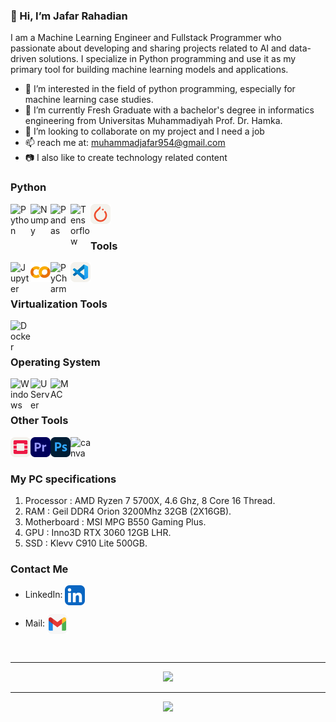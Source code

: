 ### 👋 Hi, I’m Jafar Rahadian

I am a Machine Learning Engineer and Fullstack Programmer who passionate about developing and sharing projects related to AI and data-driven solutions. I specialize in Python programming and use it as my primary tool for building machine learning models and applications.

- 👀 I’m interested in the field of python programming, especially for machine learning case studies.
- 🌱 I’m currently Fresh Graduate with a bachelor's degree in informatics engineering from Universitas Muhammadiyah Prof. Dr. Hamka. 
- 💞️ I’m looking to collaborate on my project and I need a job
- 📫 reach me at: muhammadjafar954@gmail.com
- 📷 I also like to create technology related content

### Python
<a href="https://python.org/"><img align="left" alt="Python" title="Python" width="32px" src="https://raw.githubusercontent.com/marwin1991/profile-technology-icons/refs/heads/main/icons/python.png" /></a>
<a href="https://numpy.org/"><img align="left" alt="Numpy" title="Numpy" width="32px" src="https://raw.githubusercontent.com/marwin1991/profile-technology-icons/refs/heads/main/icons/numpy.png" /></a>
<a href="https://pandas.pydata.org/"><img align="left" alt="Pandas" title="Pandas" width="32px" src="https://raw.githubusercontent.com/marwin1991/profile-technology-icons/refs/heads/main/icons/pandas.png" /></a>
<a href="https://tensorflow.org/"><img align="left" alt="Tensorflow" title="Tensorflow" width="32px" src="https://raw.githubusercontent.com/marwin1991/profile-technology-icons/refs/heads/main/icons/tensorflow.png" /></a>
<a href="https://pytorch.org/"><img align="left" alt="PyTorch" title="PyTorch" width="32px" src="https://raw.githubusercontent.com/tandpfun/skill-icons/refs/heads/main/icons/PyTorch-Light.svg" /></a>
<br>
<br>


### Tools
<a href="https://jupyter.org/"><img align="left" alt="Jupyter" title="Jupyter" width="32px" src="https://raw.githubusercontent.com/marwin1991/profile-technology-icons/refs/heads/main/icons/jupyter_notebook.png" /></a>
<a href="https://colab.google/"><img align="left" alt="Colab" title="Colab" width="32px" src="https://raw.githubusercontent.com/lobehub/lobe-icons/refs/heads/master/packages/static-png/light/colab-color.png" /></a>
<a href="https://www.jetbrains.com/pycharm/"><img align="left" alt="PyCharm" title="PyCharm" width="32px" src="https://raw.githubusercontent.com/marwin1991/profile-technology-icons/refs/heads/main/icons/pycharm.png" /></a>
<a href="https://code.visualstudio.com/"><img align="left" alt="VSC" title="VSC" width="32px" src="https://raw.githubusercontent.com/tandpfun/skill-icons/refs/heads/main/icons/VSCode-Light.svg" /></a>
<br>
<br>

### Virtualization Tools 
<a href="https://www.docker.com"><img align="left" alt="Docker" title="Docker" width="32px" src="https://raw.githubusercontent.com/marwin1991/profile-technology-icons/refs/heads/main/icons/docker.png" /></a>
<br>
<br>

### Operating System
<a href="https://www.microsoft.com/en-us/windows?r=1"><img align="left" alt="Windows" title="Windows" width="32px" src="https://raw.githubusercontent.com/marwin1991/profile-technology-icons/refs/heads/main/icons/windows.png" /></a>
<a href="https://ubuntu.com/download/server"><img align="left" alt="UServer" title="UServer" width="32px" src="https://raw.githubusercontent.com/marwin1991/profile-technology-icons/refs/heads/main/icons/ubuntu.png" /></a>
<a href="https://www.apple.com/id/macos/macos-sequoia/"><img align="left" alt="MAC" title="MAC" width="32px" src="https://raw.githubusercontent.com/marwin1991/profile-technology-icons/refs/heads/main/icons/macos.png" /></a>
<br>
<br>

### Other Tools
<a href="https://www.openstack.org/"><img align="left" alt="Openstack" title="Openstack" width="32px" src="https://raw.githubusercontent.com/tandpfun/skill-icons/refs/heads/main/icons/OpenStack-Light.svg" /></a>
<a href="https://www.adobe.com/id_id/products/premiere.html"><img align="left" alt="Premiere" title="Premiere" width="32px" src="https://raw.githubusercontent.com/tandpfun/skill-icons/refs/heads/main/icons/Premiere.svg" /></a>
<a href="https://www.adobe.com/id_id/products/photoshop.html"><img align="left" alt="Photoshop" title="Photoshop" width="32px" src="https://raw.githubusercontent.com/tandpfun/skill-icons/refs/heads/main/icons/Photoshop.svg" /></a>
<a href="https://www.canva.com"><img align="left" alt="canva" title="canva" width="32px" src="https://raw.githubusercontent.com/marwin1991/profile-technology-icons/refs/heads/main/icons/canva.png" /></a>
<br>
<br>

### My PC specifications
1.	Processor		: AMD Ryzen 7 5700X, 4.6 Ghz, 8 Core 16 Thread.
2.	RAM		      : Geil DDR4 Orion 3200Mhz 32GB (2X16GB).
3.	Motherboard	: MSI MPG B550 Gaming Plus.
4.	GPU        	: Inno3D RTX 3060 12GB LHR.
5.	SSD		      : Klevv C910 Lite 500GB.

### Contact Me
- LinkedIn: <a href="https://www.linkedin.com/in/jafar-rahadian//"><img align="center" alt="LinkedIn" title="LinkedIn" width="32px" src="https://raw.githubusercontent.com/tandpfun/skill-icons/refs/heads/main/icons/LinkedIn.svg"/></a>

- Mail: <a href="mailto:muhammadjafar954@gmail.com"><img align="center" alt="mailto" title="mailto" width="32px" src="https://raw.githubusercontent.com/tandpfun/skill-icons/refs/heads/main/icons/Gmail-Light.svg"/></a>
<br>

-----------------------------------------------------------------------------------------
<p align="center">
<a href="https://github.com/curzedb">
  <img height="180em" src="https://github-readme-stats-eight-theta.vercel.app/api?username=curzedb&show_icons=true&theme=default&include_all_commits=true&count_private=true"/>
</a>
</p>

-----------------------------------------------------------------------------------------
<p align="center">
<a href="https://github.com/curzedb">
  <img height="180em" src="https://github-readme-stats-eight-theta.vercel.app/api/top-langs/?username=curzedb&layout=compact&langs_count=8&theme=default"/>
</a>
</p>


<!---
curzedb/curzedb is a ✨ special ✨ repository because its `README.md` (this file) appears on your GitHub profile.
You can click the Preview link to take a look at your changes.
--->
